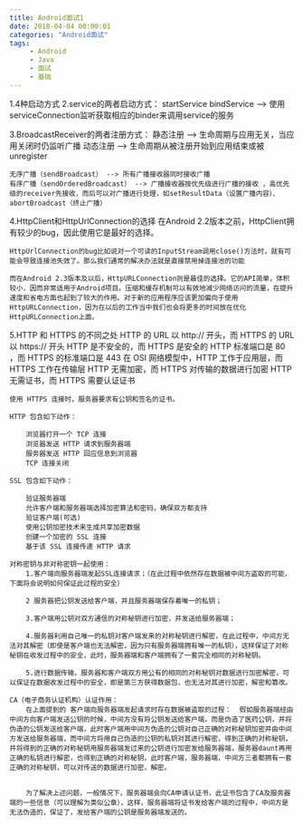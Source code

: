 ```yaml
---
title: Android面试1
date: 2018-04-04 00:00:01
categories: "Android面试"
tags:
     - Android
     - Java
     - 面试
     - 基础
---
```


1.4种启动方式
2.service的两者启动方式：
	startService
	bindService --> 使用serviceConnection监听获取相应的binder来调用service的服务

3.BroadcastReceiver的两者注册方式：
	静态注册 --> 生命周期与应用无关，当应用关闭时仍监听广播
	动态注册 --> 生命周期从被注册开始到应用结束或被unregister

	无序广播（sendBroadcast） --> 所有广播接收器同时接收广播 
	有序广播（sendOrderedBroadcast） --> 广播接收器按优先级进行广播的接收 ，高优先级的receiver先接收，而后可以对广播进行处理，如setResultData（设置广播内容）、abortBroadcast（终止广播）

4.HttpClient和HttpUrlConnection的选择
	在Android 2.2版本之前，HttpClient拥有较少的bug，因此使用它是最好的选择。

	HttpUrlConnection的bug比如说对一个可读的InputStream调用close()方法时，就有可能会导致连接池失效了。那么我们通常的解决办法就是直接禁用掉连接池的功能

	而在Android 2.3版本及以后，HttpURLConnection则是最佳的选择。它的API简单，体积较小，因而非常适用于Android项目。压缩和缓存机制可以有效地减少网络访问的流量，在提升速度和省电方面也起到了较大的作用。对于新的应用程序应该更加偏向于使用HttpURLConnection，因为在以后的工作当中我们也会将更多的时间放在优化HttpURLConnection上面。

5.HTTP 和 HTTPS 的不同之处
	HTTP 的 URL 以 http:// 开头，而 HTTPS 的 URL 以 https:// 开头
	HTTP 是不安全的，而 HTTPS 是安全的
	HTTP 标准端口是 80 ，而 HTTPS 的标准端口是 443
	在 OSI 网络模型中，HTTP 工作于应用层，而 HTTPS 工作在传输层
	HTTP 无需加密，而 HTTPS 对传输的数据进行加密
	HTTP 无需证书，而 HTTPS 需要认证证书

	使用 HTTPS 连接时，服务器要求有公钥和签名的证书。

	HTTP 包含如下动作：

		浏览器打开一个 TCP 连接
		浏览器发送 HTTP 请求到服务器端
		服务器发送 HTTP 回应信息到浏览器
		TCP 连接关闭
	
	SSL 包含如下动作：

		验证服务器端
		允许客户端和服务器端选择加密算法和密码，确保双方都支持
		验证客户端(可选)
		使用公钥加密技术来生成共享加密数据
		创建一个加密的 SSL 连接
		基于该 SSL 连接传递 HTTP 请求

	对称密钥与非对称密钥一起使用：
		1.客户端向服务器端发起SSL连接请求；（在此过程中依然存在数据被中间方盗取的可能，下面将会说明如何保证此过程的安全）

        2 服务器把公钥发送给客户端，并且服务器端保存着唯一的私钥；

        3.客户端用公钥对双方通信的对称秘钥进行加密，并发送给服务器端；

        4.服务器利用自己唯一的私钥对客户端发来的对称秘钥进行解密，在此过程中，中间方无法对其解密（即使是客户端也无法解密，因为只有服务器端拥有唯一的私钥），这样保证了对称秘钥在收发过程中的安全，此时，服务器端和客户端拥有了一套完全相同的对称秘钥。

        5.进行数据传输，服务器和客户端双方用公有的相同的对称秘钥对数据进行加密解密，可以保证在数据收发过程中的安全，即是第三方获得数据包，也无法对其进行加密，解密和篡改。

    CA（电子商务认证机构）认证作用： 
    	在上面提到的 客户端向服务器端发起请求时存在数据被盗取的过程：  假如服务器端经由中间方向客户端发送公钥的时候，中间方没有将公钥发送给客户端，而是伪造了医药公钥，并将伪造的公钥发送给客户端，此时客户端用中间方伪造的公钥对自己正确的对称秘钥加密并由中间方发送给服务器端，而中间方将用自己伪造的公钥的私钥对其进行解密，得到正确的对称秘钥，并将得到的正确的对称秘钥用服务器端发过来的公钥进行加密发给服务器端，服务器daunt再用正确的私钥进行解密，也得到正确的对称秘钥，此时客户端，服务器端，中间方三者都拥有一套正确的对称秘钥，可以对传送的数据进行加密，解密。


    	为了解决上述问题，一般情况下，服务器端会向CA申请认证书，此证书包含了CA及服务器端的一些信息（可以理解为类似公章），这样，服务器端将证书发给客户端的过程中，中间方是无法伪造的，保证了，发给客户端的公钥是服务器端发送的。



